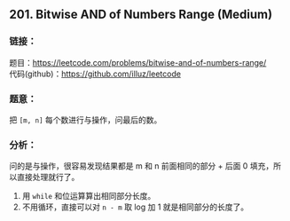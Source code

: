 ## 201. Bitwise AND of Numbers Range (Medium)

### **链接**：
题目：https://leetcode.com/problems/bitwise-and-of-numbers-range/  
代码(github)：https://github.com/illuz/leetcode

### **题意**：

把 `[m, n]` 每个数进行与操作，问最后的数。

### **分析**：

问的是与操作，很容易发现结果都是 m 和 n 前面相同的部分 + 后面 0 填充，所以直接处理就行了。

1. 用 `while` 和位运算算出相同部分长度。
2. 不用循环，直接可以对 `n - m` 取 log 加 1 就是相同部分的长度了。
